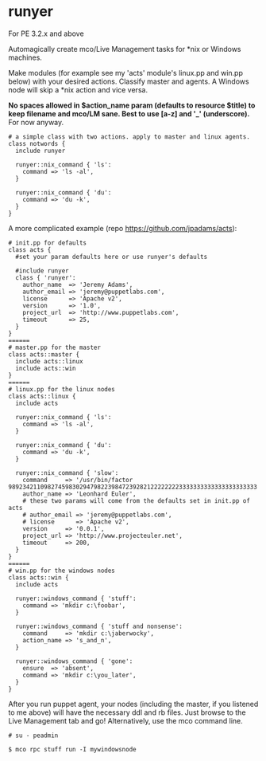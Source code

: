 runyer
======
For PE 3.2.x and above

Automagically create mco/Live Management tasks for *nix or Windows machines.

Make modules (for example see my 'acts' module's linux.pp and win.pp below) with your desired actions. Classify master and agents. A Windows node will skip a *nix action and vice versa.

**No spaces allowed in $action_name param (defaults to resource $title) to keep filename and mco/LM sane. Best to use [a-z] and '_' (underscore).** For now anyway.
```puppet
# a simple class with two actions. apply to master and linux agents.
class notwords {
  include runyer

  runyer::nix_command { 'ls':
    command => 'ls -al',
  }

  runyer::nix_command { 'du':
    command => 'du -k',
  }
}
```
A more complicated example (repo <https://github.com/jpadams/acts>):
```puppet
# init.pp for defaults
class acts {
  #set your param defaults here or use runyer's defaults
  
  #include runyer
  class { 'runyer':
    author_name  => 'Jeremy Adams',
    author_email => 'jeremy@puppetlabs.com',
    license      => 'Apache v2',
    version      => '1.0',
    project_url  => 'http://www.puppetlabs.com',
    timeout      => 25,
  }
}
======
# master.pp for the master
class acts::master {
  include acts::linux
  include acts::win
}
======
# linux.pp for the linux nodes
class acts::linux {
  include acts

  runyer::nix_command { 'ls':
    command => 'ls -al',
  }
 
  runyer::nix_command { 'du':
    command => 'du -k',
  }

  runyer::nix_command { 'slow':
    command     => '/usr/bin/factor 9892342110982745983029479822398472392821222222223333333333333333333333',
    author_name => 'Leonhard Euler',
    # these two params will come from the defaults set in init.pp of acts
    # author_email => 'jeremy@puppetlabs.com',
    # license      => 'Apache v2',
    version     => '0.0.1',
    project_url => 'http://www.projecteuler.net',
    timeout     => 200,
  }
}
======
# win.pp for the windows nodes
class acts::win {
  include acts
 
  runyer::windows_command { 'stuff':
    command => 'mkdir c:\foobar',
  }
      
  runyer::windows_command { 'stuff and nonsense':
    command     => 'mkdir c:\jaberwocky',
    action_name => 's_and_n',
  }
 
  runyer::windows_command { 'gone':
    ensure  => 'absent',
    command => 'mkdir c:\you_later',
  }
}
```

After you run puppet agent, your nodes (including the master, if you listened to me above) will have the necessary ddl and rb files. Just browse to the Live Management tab and go! Alternatively, use the mco command line.

    # su - peadmin
    
    $ mco rpc stuff run -I mywindowsnode


